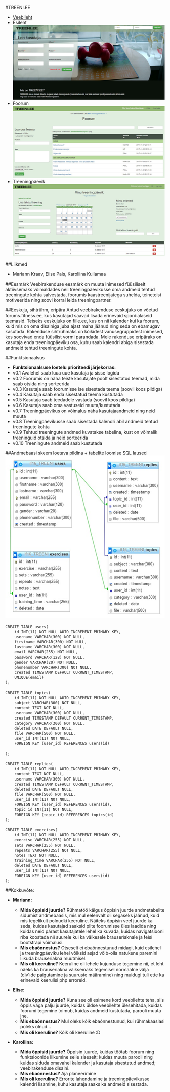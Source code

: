 #TREENI.EE
* [Veebileht](http://greeny.cs.tlu.ee/~marikraav/php-ruhmatoo-projekt/page/login.php)
* Esileht
![Preview](Esileht.jpg)
* Foorum
![Preview](Foorum.jpg)
* Treeningpäevik
![Preview](Treeningpäevik.jpg)

##Liikmed
* Mariann Kraav, Elise Pals, Karoliina Kullamaa

##Eesmärk
Veebirakenduse eesmärk on muuta inimesed füüsiliselt aktiivsemaks võimaldades neil treeningpäevikusse oma andmeid tehtud treeningute kohta salvestada, foorumis kaastreenijatega suhelda, teineteist motiveerida ning soovi korral leida treeningpartner. 

##Eeskuju, sihtrühm, eripära
Antud veebirakenduse eeskujuks on võetud forums.fitness.ee, kus kasutajad saavad lisada erinevaid spordialaseid teemasid. Teiseks eeskujuks on fiile.ee, kus on nii kalender kui ka foorum, kuid mis on oma disainiga juba ajast maha jäänud ning seda on ebamugav kasutada.
Rakenduse sihtrühmaks on kõikidest vanusegruppidest inimesed, kes soovivad enda füüsilist vormi parandada. 
Meie rakenduse eripäraks on kasutaja enda treeningpäeviku osa, kuhu saab kalendri abiga sisestada andmeid tehtud treeningute kohta.

##Funktsionaalsus
* **Funktsionaalsuse loetelu prioriteedi järjekorras:**
* v0.1 Avalehel saab luua uue kasutaja ja sisse logida
* v0.2 Foorumis on näha teiste kasutajate poolt sisestatud teemad, mida saab otsida ning sorteerida
* v0.3 Kasutaja saab foorumisse ise sisestada teema (soovil koos pildiga)
* v0.4 Kasutaja saab enda sisestatud teema kustutada
* v0.5 Kasutaja saab teedadele vastada (soovil koos pildiga)
* v0.6 Kasutaja saab oma vastuseid muuta/kustutada
* v0.7 Treeningpäevikus on võimalus näha kasutajaandmeid ning neid muuta
* v0.8 Treeningpäevikusse saab sisestada kalendri abil andmeid tehtud treeningute kohta
* v0.9 Tehtud treeningute andmed kuvatakse tabelina, kust on võimalik treeninguid otsida ja neid sorteerida
* v0.10 Treeningute andmeid saab kustutada

##Andmebaasi skeem loetava pildina + tabelite loomise SQL laused
![Preview](Andmebaasi_skeem.jpg)

```
CREATE TABLE users(
	id INT(11) NOT NULL AUTO_INCREMENT PRIMARY KEY,
	username VARCHAR(300) NOT NULL,
	firstname VARCHAR(300) NOT NULL,
	lastname VARCHAR(300) NOT NULL,
	email VARCHAR(255) NOT NULL,
	password VARCHAR(128) NOT NULL,
	gender VARCHAR(20) NOT NULL,
	phonenumber VARCHAR(300) NOT NULL,
	created TIMESTAMP DEFAULT CURRENT_TIMESTAMP,
	UNIQUE(email)
);

CREATE TABLE topics(
	id INT(11) NOT NULL AUTO_INCREMENT PRIMARY KEY,
	subject VARCHAR(300) NOT NULL,
	content TEXT NOT NULL,
	username VARCHAR(300) NOT NULL,
	created TIMESTAMP DEFAULT CURRENT_TIMESTAMP,
	category VARCHAR(300) NOT NULL,
	deleted DATE DEFAULT NULL,
	file VARCHAR(500) NOT NULL,
	user_id INT(11) NOT NULL,
	FOREIGN KEY (user_id) REFERENCES users(id)
	
);

CREATE TABLE replies(
	id INT(11) NOT NULL AUTO_INCREMENT PRIMARY KEY,
	content TEXT NOT NULL,
	username VARCHAR(300) NOT NULL,
	created TIMESTAMP DEFAULT CURRENT_TIMESTAMP,
	deleted DATE DEFAULT NULL,
	file VARCHAR(500) NOT NULL,
	user_id INT(11) NOT NULL,
	FOREIGN KEY (user_id) REFERENCES users(id),
	topic_id INT(11) NOT NULL,
	FOREIGN KEY (topic_id) REFERENCES topics(id)
);

CREATE TABLE exercises(
	id INT(11) NOT NULL AUTO_INCREMENT PRIMARY KEY,
	exercise VARCHAR(255) NOT NULL,
	sets VARCHAR(255) NOT NULL,
	repeats VARCHAR(255) NOT NULL,
	notes TEXT NOT NULL,
	training_time VARCHAR(255) NOT NULL,
	deleted DATE DEFAULT NULL,
	user_id INT(11) NOT NULL,
	FOREIGN KEY (user_id) REFERENCES users(id)
);
```

##Kokkuvõte:
* **Mariann:** 
	* **Mida õppisid juurde?** Rühmatöö käigus õppisin juurde andmetabelite sidumist andmebaasis, mis mul eelenvalt oli segaseks jäänud, kuid mis tegelikult polnudki keeruline. Näiteks õppisin veel juurde ka seda, kuidas kasutajad saaksid pilte foorumisse üles laadida ning kuidas neid pärast kasutajatele lehel ka kuvada, kuidas navigatsiooni riba koostada nii suurele kui ka väikesele brauseriaknale ja teisi bootstrapi võimalusi.
	* **Mis ebaõnnestus?** Otseselt ei ebaõnnestunud midagi, kuid esilehel ja treeningpäeviku lehel võiksid asjad võib-olla natukene paremini liikuda brauseriakna muutmisel.
	* **Mis oli keeruline?** Keeruline oli lehele kujunduse tegemine nii, et leht näeks ka brauseriakna väiksemaks tegemisel normaalne välja (div'ide paigutamine ja suuruste määramine) ning muidugi tuli ette ka erinevaid keerulisi php erroreid.
	
* **Elise:**
	* **Mida õppisid juurde?** Kuna see oli esimene kord veebilehte teha, siis õppis väga palju juurde, kuidas üldse veebilehte ülesehitada, kuidas foorumi tegemine toimub, kuidas andmeid kustutada, parooli muuta jne.
	* **Mis ebaõnnestus?** Mul oleks kõik ebaõnnestunud, kui rühmakaaslasi poleks olnud...
	* **Mis oli keeruline?** Kõik oli keeruline :D 
	
* **Karoliina:**
	* **Mida õppisid juurde?** Õppisin juurde, kuidas töötab foorum ning funktsioonide liikumine selle siseselt; kuidas muuta parooli ning kuidas siduda omavahel kalender ja kasutaja sisestatud andmed; veebirakenduse disaini.
	* **Mis ebaõnnestus?** Aja planeerimine
	* **Mis oli keeruline?** Errorite lahendamine ja treeningpäevikusse kalendri lisamine, kuhu kasutaja saaks ka andmeid sisestada.